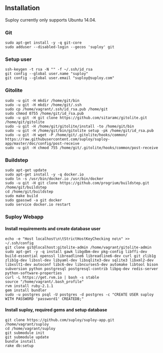 Installation
------------

Suploy currently only supports Ubuntu 14.04.

### Git

	sudo apt-get install -y -q git-core
	sudo adduser --disabled-login --gecos 'suploy' git

### Setup user

	ssh-keygen -t rsa -N "" -f ~/.ssh/id_rsa
	git config --global user.name "suploy"
	git config --global user.email "suploy@suploy.com"

### Gitolite

	sudo -u git -H mkdir /home/git/bin
	sudo -u git -H mkdir /home/git/.ssh
	sudo cp /home/vagrant/.ssh/id_rsa.pub /home/git
	sudo chmod 0755 /home/git/id_rsa.pub
	sudo -u git -H git clone https://github.com/sitaramc/gitolite.git /home/git/gitolite
	sudo -u git -H /home/git/gitolite/install -to /home/git/bin
	sudo -u git -H /home/git/bin/gitolite setup -pk /home/git/id_rsa.pub
	sudo -u git -H wget -P /home/git/.gitolite/hooks/common/ https://raw.githubusercontent.com/suploy/suploy-app/master/doc/config/post-receive
	sudo -u git -H chmod 755 /home/git/.gitolite/hooks/common/post-receive

### Buildstep

	sudo apt-get update
	sudo apt-get install -y -q docker.io
	sudo ln -s /usr/bin/docker.io /usr/bin/docker
	sudo -u git -H git clone https://github.com/progrium/buildstep.git /home/git/buildstep
	cd /home/git/buildstep
	sudo make build
	sudo gpasswd -a git docker
	sudo service docker.io restart

### Suploy Webapp

#### Install requirements and create database user

	echo -e "Host localhost\n\tStrictHostKeyChecking no\n" >> ~/.ssh/config
	git clone git@localhost:gitolite-admin /home/vagrant/gitolite-admin
	sudo apt-get -y -q install gawk libgdbm-dev pkg-config libffi-dev build-essential openssl libreadline6 libreadline6-dev curl git zlib1g zlib1g-dev libssl-dev libyaml-dev libsqlite3-dev sqlite3 libxml2-dev libxslt1-dev autoconf libc6-dev libncurses5-dev automake libtool bison subversion python postgresql postgresql-contrib libpq-dev redis-server python-software-properties
	curl -L https://get.rvm.io | bash -s stable
	source "/home/vagrant/.bash_profile"
	rvm install ruby-2.1.1
	gem install bundler
	sudo -u postgres psql -U postgres -d postgres -c "CREATE USER suploy WITH PASSWORD 'password1' CREATEDB;"

#### Install suploy, required gems and setup database

	git clone https://github.com/suploy/suploy-app.git /home/vagrant/suploy
	cd /home/vagrant/suploy
	git submodule init
	git submodule update
	bundle install
	rake db:setup
